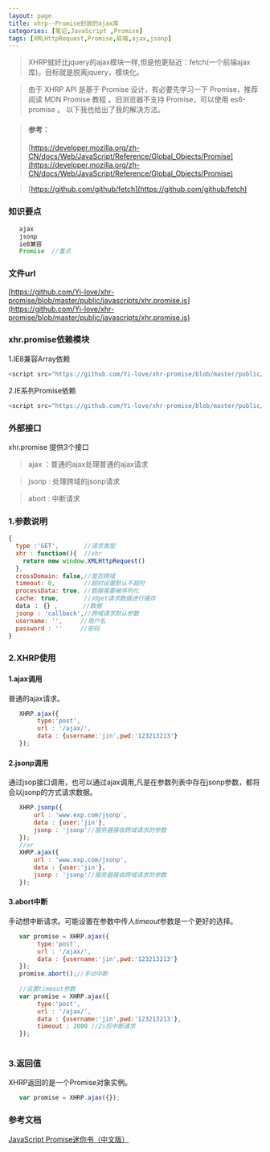 ```yaml
---
layout: page
title: xhrp--Promise封装的ajax库
categories: [笔记,JavaScript ,Promise]
tags: [XMLHttpRequest,Promise,前端,ajax,jsonp]
---
```


>XHRP就好比jquery的ajax模块一样,但是他更贴近：fetch(一个前端ajax库)。目标就是脱离jquery，模块化。

>由于 XHRP API 是基于 Promise 设计，有必要先学习一下 Promise，推荐阅读 MDN Promise 教程 。旧浏览器不支持 Promise，可以使用 es6-promise 。
>以下我也给出了我的解决方法。

>#### 参考：
>[https://developer.mozilla.org/zh-CN/docs/Web/JavaScript/Reference/Global_Objects/Promise](https://developer.mozilla.org/zh-CN/docs/Web/JavaScript/Reference/Global_Objects/Promise)

>[https://github.com/github/fetch](https://github.com/github/fetch)

### 知识要点

```js
   ajax
   jsonp
   ie8兼容
   Promise  //重点
```
### 文件url
[https://github.com/Yi-love/xhr-promise/blob/master/public/javascripts/xhr.promise.js](https://github.com/Yi-love/xhr-promise/blob/master/public/javascripts/xhr.promise.js)

### xhr.promise依赖模块
1.IE8兼容Array依赖

```js
<script src="https://github.com/Yi-love/xhr-promise/blob/master/public/javascripts/fix.js"></script>
```
2.IE系列Promise依赖

```js
<script src="https://github.com/Yi-love/xhr-promise/blob/master/public/javascripts/npo.src.js"></script>
```

### 外部接口
xhr.promise 提供3个接口

>   ajax ：普通的ajax处理普通的ajax请求

>   jsonp : 处理跨域的jsonp请求

>   abort : 中断请求 

### 1.参数说明

```js
{
  type :'GET',       //请求类型
  xhr : function(){  //xhr
	return new window.XMLHttpRequest()
  },
  crossDomain: false,//是否跨域
  timeout: 0,        //超时设置默认不超时
  processData: true, //数据需要被序列化
  cache: true,       //对get请求数据进行缓存
  data ： {} ,       //数据
  jsonp : 'callback',//跨域请求默认参数
  username: '',     //用户名
  password : ''     //密码
}
```

### 2.XHRP使用

#### 1.ajax调用
普通的ajax请求。


```js
   XHRP.ajax({
        type:'post',
        url : '/ajax/',
        data : {username:'jin',pwd:'123213213'}
   });
```

#### 2.jsonp调用
通过jsop接口调用，也可以通过ajax调用,凡是在参数列表中存在jsonp参数，都将会以jsonp的方式请求数据。

```js
   XHRP.jsonp({
       url : 'www.exp.com/jsonp',
       data : {user:'jin'},
       jsonp : 'jsonp'//服务器接收跨域请求的参数
   });
   //or
   XHRP.ajax({
       url : 'www.exp.com/jsonp',
       data : {user:'jin'},
       jsonp : 'jsonp'//服务器接收跨域请求的参数
   });
```
#### 3.abort中断
手动想中断请求。可能设置在参数中传人*timeout*参数是一个更好的选择。

```js
   var promise = XHRP.ajax({
        type:'post',
        url : '/ajax/',
        data : {username:'jin',pwd:'123213213'}
   });
   promise.abort();//手动中断
   
   //设置timeout参数
   var promise = XHRP.ajax({
        type:'post',
        url : '/ajax/',
        data : {username:'jin',pwd:'123213213'},
        timeout : 2000 //2s后中断请求
   });
   
```

### 3.返回值
XHRP返回的是一个Promise对象实例。

```js
   var promise = XHRP.ajax({});
```

### 参考文档
[JavaScript Promise迷你书（中文版）](http://liubin.org/promises-book)







